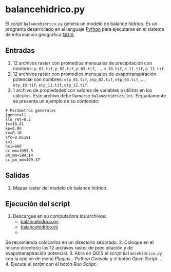 # balancehidrico.py
El *script* `balancehidrico.py` genera un modelo de balance hídrico. Es un programa desarrollado en el lenguaje [Python](https://www.python.org/) para ejecutarse en el sistema de información geográfica [QGIS](https://qgis.org/).

## Entradas
1. 12 archivos raster con promedios mensuales de precipitación con nombres: `p_01.tif`, `p_02.tif`, `p_03.tif`, ..., `p_10.tif`, `p_11.tif`, `p_12.tif`.
2. 12 archivos raster con promedios mensuales de evapotranspiración potencial con nombres: `etp_01.tif`, `etp_02.tif`, `etp_03.tif`, ..., `etp_10.tif`, `etp_11.tif`, `etp_12.tif`.
3. 1 archivo de propiedades con valores de variables a utilizar en los cálculos. Este archivo debe llamarse `balancehidrico.ini`. Seguidamente se presenta un ejemplo de su contenido:

```
# Parámetros generales
[general]
llu_ret=0.2
fc=18.41
kp=0.06
kv=0.10
kfc=0.05191
i=1
hsi=860
cc_mm=1093.5
pm_mm=594.14
cc_pm_mm=499.37
```

## Salidas
1. Mapas raster del modelo de balance hídrico.

## Ejecución del script
1. Descargue en su computadora los archivos:
    - [balancehidrico.py](https://github.com/balancehidrico/pyqgis/blob/main/balancehidrico.py)
    - [balancehidrico.ini](https://github.com/balancehidrico/pyqgis/blob/main/balancehidrico.ini)  
    - 
Se recomienda colocarlos en un directorio separado.
2. Coloque en el mismo directorio los 12 archivos raster de precipitación y de evapotranspiración potencial.
3. Abra en QGIS el *script* `balancehidrico.py` con la opción de menú *Plugins - Python Console* y el botón *Open Script...*.
4. Ejecute el *script* con el botón *Run Script*.
